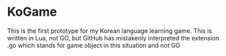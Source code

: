 # KoGame

This is the first prototype for my Korean language learning game.
This is written in Lua, not GO, but GitHub has mistakenly interpreted the extension .go which stands
for game object in this situation and not GO
